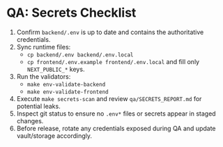 # QA: Secrets Checklist

1. Confirm `backend/.env` is up to date and contains the authoritative credentials.
2. Sync runtime files:
   - `cp backend/.env backend/.env.local`
   - `cp frontend/.env.example frontend/.env.local` and fill only `NEXT_PUBLIC_*` keys.
3. Run the validators:
   - `make env-validate-backend`
   - `make env-validate-frontend`
4. Execute `make secrets-scan` and review `qa/SECRETS_REPORT.md` for potential leaks.
5. Inspect git status to ensure no `.env*` files or secrets appear in staged changes.
6. Before release, rotate any credentials exposed during QA and update vault/storage accordingly.
